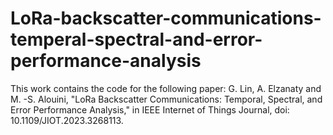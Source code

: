 # LoRa-backscatter-communications-temperal-spectral-and-error-performance-analysis
This work contains the code for the following paper: G. Lin, A. Elzanaty and M. -S. Alouini, "LoRa Backscatter Communications: Temporal, Spectral, and Error Performance Analysis," in IEEE Internet of Things Journal, doi: 10.1109/JIOT.2023.3268113.
